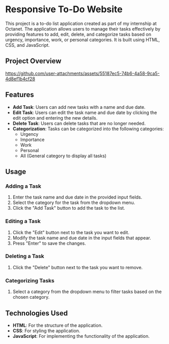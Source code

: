 # Responsive To-Do Website

This project is a to-do list application created as part of my internship at Octanet. The application allows users to manage their tasks effectively by providing features to add, edit, delete, and categorize tasks based on urgency, importance, work, or personal categories. It is built using HTML, CSS, and JavaScript.

## Project Overview


https://github.com/user-attachments/assets/55187ec5-74b6-4a58-9ca5-4d8ef1b4cf28


## Features

- **Add Task**: Users can add new tasks with a name and due date.
- **Edit Task**: Users can edit the task name and due date by clicking the edit option and entering the new details.
- **Delete Task**: Users can delete tasks that are no longer needed.
- **Categorization**: Tasks can be categorized into the following categories:
  - Urgency
  - Importance
  - Work
  - Personal
  - All (General category to display all tasks)

## Usage

### Adding a Task
1. Enter the task name and due date in the provided input fields.
2. Select the category for the task from the dropdown menu.
3. Click the "Add Task" button to add the task to the list.

### Editing a Task
1. Click the "Edit" button next to the task you want to edit.
2. Modify the task name and due date in the input fields that appear.
3. Press "Enter" to save the changes.

### Deleting a Task
1. Click the "Delete" button next to the task you want to remove.

### Categorizing Tasks
1. Select a category from the dropdown menu to filter tasks based on the chosen category.

## Technologies Used

- **HTML**: For the structure of the application.
- **CSS**: For styling the application.
- **JavaScript**: For implementing the functionality of the application.

